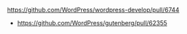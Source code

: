 https://github.com/WordPress/wordpress-develop/pull/6744

* https://github.com/WordPress/gutenberg/pull/62355